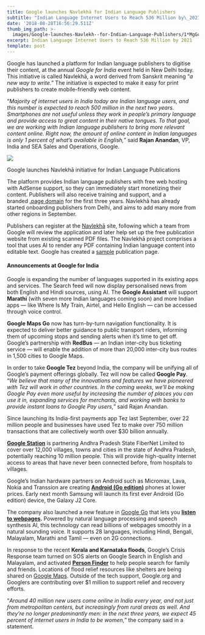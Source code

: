 ```yaml
---
title: Google launches Navlekhā for Indian Language Publishers
subtitle: "Indian Language Internet Users to Reach 536 Million by\_2021"
date: '2018-08-28T16:56:29.511Z'
thumb_img_path: >-
  images/Google-launches-Navlekh--for-Indian-Language-Publishers/1*MgGcDQsP1BWBc8TBJe1gJQ.png
excerpt: Indian Language Internet Users to Reach 536 Million by 2021
template: post
---
```

Google has launched a platform for Indian language publishers to digitise their content, at the annual *Google for India* event held in New Delhi today. This initiative is called Navlekhā, a word derived from Sanskrit meaning “*a new way to write.*” The initiative is expected to make it easy for print publishers to create mobile-friendly web content.

“*Majority of internet users in India today are Indian language users, and this number is expected to reach 500 million in the next two years. Smartphones are not useful unless they work in people’s primary language and provide access to great content in their native tongues. To that goal, we are working with Indian language publishers to bring more relevant content online. Right now, the amount of online content in Indian languages is only 1 percent of what’s available in English,*” said **Rajan Anandan**, VP, India and SEA Sales and Operations, Google.

![](/images/Google-launches-Navlekh--for-Indian-Language-Publishers/1*MgGcDQsP1BWBc8TBJe1gJQ.png)

<figcaption>Google launches Navlekhā initiative for Indian Language Publications</figcaption>

The platform provides Indian language publishers with free web hosting with AdSense support, so they can immediately start monetizing their content. Publishers will also receive training and support, and a branded [.page domain](https://get.page/) for the first three years. Navlekhā has already started onboarding publishers from Delhi, and aims to add many more from other regions in September.

Publishers can register at the [Navlekhā](https://navlekha.withgoogle.com/) site, following which a team from Google will review the application and later help set up the free publication website from existing scanned PDF files. The Navlekhā project comprises a tool that uses AI to render any PDF containing Indian language content into editable text. Google has created a [sample](https://navlekha.page) publication page.

#### Announcements at Google for India

Google is expanding the number of languages supported in its existing apps and services. The Search feed will now display personalised news from both English and Hindi sources, using AI. The **Google Assistant** will support **Marathi** (with seven more Indian languages coming soon) and more Indian apps — like Where Is My Train, Airtel, and Hello English — can be accessed through voice control.

**Google Maps Go** now has turn-by-turn navigation functionality. It is expected to deliver better guidance to public transport riders, informing them of upcoming stops and sending alerts when it’s time to get off. Google’s partnership with **RedBus** — an Indian inter-city bus ticketing service — will enable the addition of more than 20,000 inter-city bus routes in 1,500 cities to Google Maps.

In order to take **Google Tez** beyond India, the company will be unifying all of Google’s payment offerings globally. Tez will now be called **Google Pay**. “*We believe that many of the innovations and features we have pioneered with Tez will work in other countries. In the coming weeks, we’ll be making Google Pay even more useful by increasing the number of places you can use it in, expanding services for merchants, and working with banks to provide instant loans to Google Pay users,*” said Rajan Anandan.

Since launching its India-first payments app Tez last September, over 22 million people and businesses have used Tez to make over 750 million transactions that are collectively worth over  $30 billion  annually.

[**Google Station**](https://station.google.com/) is partnering Andhra Pradesh State FiberNet Limited to cover over 12,000 villages, towns and cities in the state of Andhra Pradesh, potentially reaching 10 million people. This will provide high-quality internet access to areas that have never been connected before, from hospitals to villages.

Google’s Indian hardware partners on Android such as Micromax, Lava, Nokia and Transsion are creating [**Android (Go edition)**](https://www.android.com/versions/go-edition/) phones at lower prices. Early next month Samsung will launch its first ever Android (Go edition) device, the Galaxy J2 Core.

The company also launched a new feature in [Google Go](https://play.google.com/store/apps/details?id=com.google.android.apps.searchlite&hl=en) that lets you [**listen to webpages**](https://blog.google/technology/next-billion-users/make-google-read-it)**.** Powered by natural language processing and speech synthesis AI, this technology can read billions of webpages smoothly in a natural sounding voice. It supports 28 languages, including Hindi, Bengali, Malayalam, Marathi and Tamil — even on 2G connections.

In response to the recent **Kerala and Karnataka floods**, Google’s Crisis Response team turned on SOS alerts on Google Search in English and Malayalam, and activated [**Person Finder**](http://google.org/personfinder/2018-kerala-flooding) to help people search for family and friends. Locations of flood relief resources like shelters are being shared on [Google Maps](https://www.google.com/maps/d/u/0/viewer?mid=19pdXYBAk8RyaMjazX7mjJIJ9EqAyoRs5&shorturl=1&ll=10.131576801923254%2C76.09216694682618&z=9). Outside of the tech support, Google.org and Googlers are contributing over $1 million to support relief and recovery efforts.

“*Around 40 million new users come online in India every year, and not just from metropolitan centers, but increasingly from rural areas as well. And they’re no longer predominantly men: in the next three years, we expect 45 percent of internet users in India to be women,*” the company said in a statement.
